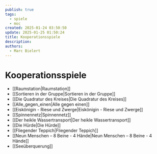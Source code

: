 ```yaml
---
publish: true
tags:
  - spiele
  - moc
created: 2025-01-24 03:50:50
update: 2025-01-25 01:50:24
title: Kooperationsspiele
description: 
authors:
  - Marc Bielert
---
```


# Kooperationsspiele

- [[Raumstation|Raumstation]]
- [[Sortieren in der Gruppe|Sortieren in der Gruppe]]
- [[Die Quadratur des Kreises|Die Quadratur des Kreises]]
- [[Alle_gegen_einen|Alle gegen einen]]
- [[Eiskönigin - Riese und Zwerge|Eiskönigin - Riese und Zwerge]]
- [[Spinnennetz|Spinnennetz]]
- [[Der heikle Wassertransport|Der heikle Wassertransport]]
- [[Die Hürde|Die Hürde]]
- [[Fliegender Teppich|Fliegender Teppich]]
- [[Neun Menschen – 8 Beine - 4 Hände|Neun Menschen – 8 Beine - 4 Hände]]
- [[Seeüberquerung]]
